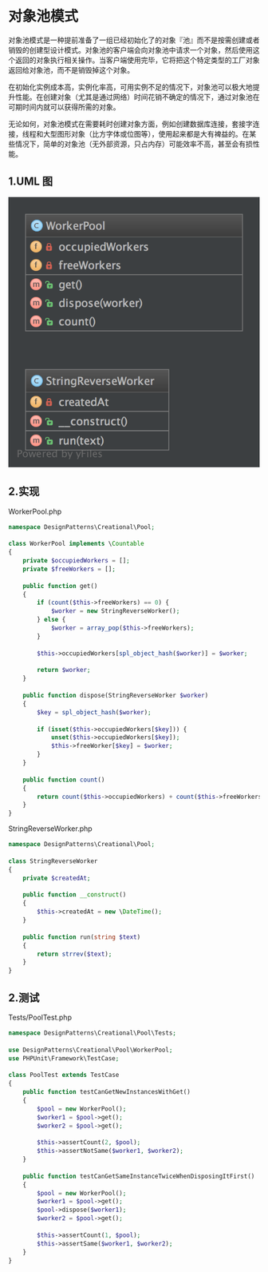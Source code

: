 # 对象池模式

对象池模式是一种提前准备了一组已经初始化了的对象『池』而不是按需创建或者销毁的创建型设计模式。对象池的客户端会向对象池中请求一个对象，然后使用这个返回的对象执行相关操作。当客户端使用完毕，它将把这个特定类型的工厂对象返回给对象池，而不是销毁掉这个对象。

在初始化实例成本高，实例化率高，可用实例不足的情况下，对象池可以极大地提升性能。在创建对象（尤其是通过网络）时间花销不确定的情况下，通过对象池在可期时间内就可以获得所需的对象。

无论如何，对象池模式在需要耗时创建对象方面，例如创建数据库连接，套接字连接，线程和大型图形对象（比方字体或位图等），使用起来都是大有裨益的。在某些情况下，简单的对象池（无外部资源，只占内存）可能效率不高，甚至会有损性能。

## 1.UML 图

![image:Pool_1](Images/Pool_1.jpg)

## 2.实现

WorkerPool.php

```php
namespace DesignPatterns\Creational\Pool;

class WorkerPool implements \Countable
{
    private $occupiedWorkers = [];
    private $freeWorkers = [];

    public function get() 
    {
        if (count($this->freeWorkers) == 0) {
            $worker = new StringReverseWorker();
        } else {
            $worker = array_pop($this->freeWorkers);
        }

        $this->occupiedWorkers[spl_object_hash($worker)] = $worker;

        return $worker;
    }

    public function dispose(StringReverseWorker $worker)
    {
        $key = spl_object_hash($worker);

        if (isset($this->occupiedWorkers[$key])) {
            unset($this->occupiedWorkers[$key]);
            $this->freeWorker[$key] = $worker;
        }
    }

    public function count()
    {
        return count($this->occupiedWorkers) + count($this->freeWorkers);
    }
}
```

StringReverseWorker.php

```php
namespace DesignPatterns\Creational\Pool;

class StringReverseWorker
{
    private $createdAt;

    public function __construct()
    {
        $this->createdAt = new \DateTime();
    }

    public function run(string $text)
    {
        return strrev($text);
    }
}
```

## 2.测试

Tests/PoolTest.php

```php
namespace DesignPatterns\Creational\Pool\Tests;

use DesignPatterns\Creational\Pool\WorkerPool;
use PHPUnit\Framework\TestCase;

class PoolTest extends TestCase
{
    public function testCanGetNewInstancesWithGet()
    {
        $pool = new WorkerPool();
        $worker1 = $pool->get();
        $worker2 = $pool->get();

        $this->assertCount(2, $pool);
        $this->assertNotSame($worker1, $worker2);
    }

    public function testCanGetSameInstanceTwiceWhenDisposingItFirst()
    {
        $pool = new WorkerPool();
        $worker1 = $pool->get();
        $pool->dispose($worker1);
        $worker2 = $pool->get();

        $this->assertCount(1, $pool);
        $this->assertSame($worker1, $worker2);
    }
}
```